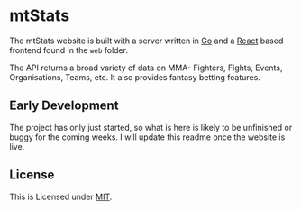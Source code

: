 # mtStats

The mtStats website is built with a server written in [Go](https://golang.org/) and a [React](https://reactjs.org/) based frontend found in the `web` folder.

The API returns a broad variety of data on MMA- Fighters, Fights, Events, Organisations, Teams, etc. It also provides fantasy betting features.

## Early Development

The project has only just started, so what is here is likely to be unfinished or buggy for the coming weeks. I will update this readme once the website is live.

## License

This is Licensed under [MIT](https://github.com/wpdirectory/wpdir/blob/master/LICENSE).